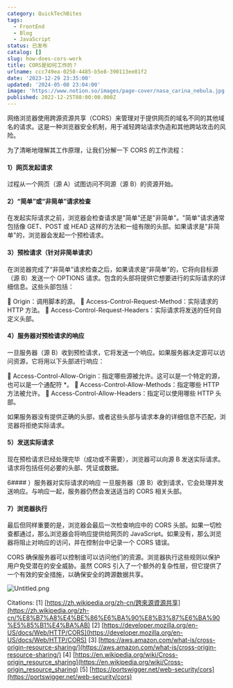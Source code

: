 ```yaml
---
category: QuickTechBites
tags:
  - FrontEnd
  - Blog
  - JavaScript
status: 已发布
catalog: []
slug: how-does-cors-work
title: CORS是如何工作的？
urlname: ccc749ea-0258-4485-b5e8-390113ee81f2
date: '2023-12-29 23:35:00'
updated: '2024-05-08 23:04:00'
image: 'https://www.notion.so/images/page-cover/nasa_carina_nebula.jpg'
published: 2022-12-25T08:00:00.000Z
---
```


网络浏览器使用跨源资源共享（CORS）来管理对于提供网页的域名不同的其他域名的请求。这是一种浏览器安全机制，用于减轻跨站请求伪造和其他跨站攻击的风险。


为了清晰地理解其工作原理，让我们分解一下 CORS 的工作流程：


#### 1）网页发起请求
过程从一个网页（源 A）试图访问不同源（源 B）的资源开始。


#### 2）“简单”或“非简单”请求检查
在发起实际请求之前，浏览器会检查请求是"简单"还是"非简单"。"简单"请求通常包括像 GET、POST 或 HEAD 这样的方法和一组有限的头部。如果请求是"非简单"的，浏览器会发起一个预检请求。


#### 3）预检请求（针对非简单请求）
在浏览器完成了“非简单”请求检查之后，如果请求是“非简单”的，它将向目标源（源 B）发送一个 OPTIONS 请求。包含的头部将提供它想要进行的实际请求的详细信息。这些头部包括：


🔸 Origin：调用脚本的源。
🔸 Access-Control-Request-Method：实际请求的 HTTP 方法。
🔸 Access-Control-Request-Headers：实际请求将发送的任何自定义头部。


#### 4）服务器对预检请求的响应
一旦服务器（源 B）收到预检请求，它将发送一个响应。如果服务器决定源可以访问资源，它将用以下头部进行响应：


🔹 Access-Control-Allow-Origin：指定哪些源被允许。这可以是一个特定的源，也可以是一个通配符 *。
🔹 Access-Control-Allow-Methods：指定哪些 HTTP 方法被允许。
🔹 Access-Control-Allow-Headers：指定可以使用哪些 HTTP 头部。


如果服务器没有提供正确的头部，或者这些头部与请求本身的详细信息不匹配，浏览器将拒绝实际请求。


#### 5）发送实际请求
现在预检请求已经处理完毕（成功或不需要），浏览器可以向源 B 发送实际请求。请求将包括任何必要的头部、凭证或数据。


6#### ）服务器对实际请求的响应
一旦服务器（源 B）收到请求，它会处理并发送响应。与响应一起，服务器仍然会发送适当的 CORS 相关头部。


#### 7）浏览器执行
最后但同样重要的是，浏览器会最后一次检查响应中的 CORS 头部。如果一切检查都通过，那么浏览器会将响应提供给网页的 JavaScript。如果没有，那么浏览器将阻止对响应的访问，并在控制台中记录一个 CORS 错误。


CORS 确保服务器可以控制谁可以访问他们的资源。浏览器执行这些规则以保护用户免受潜在的安全威胁。虽然 CORS 引入了一个额外的复杂性层，但它提供了一个有效的安全措施，以确保安全的跨源数据共享。


![Untitled.png](https://prod-files-secure.s3.us-west-2.amazonaws.com/5d24fe63-e567-4804-86f9-9fdc62e13082/b3deb140-f22b-4520-bcee-759301567801/Untitled.png?X-Amz-Algorithm=AWS4-HMAC-SHA256&X-Amz-Content-Sha256=UNSIGNED-PAYLOAD&X-Amz-Credential=ASIAZI2LB4665VHQD4N3%2F20250407%2Fus-west-2%2Fs3%2Faws4_request&X-Amz-Date=20250407T213635Z&X-Amz-Expires=3600&X-Amz-Security-Token=IQoJb3JpZ2luX2VjEO7%2F%2F%2F%2F%2F%2F%2F%2F%2F%2FwEaCXVzLXdlc3QtMiJGMEQCIFyUHsv%2BVPAKkvsagdwRs5xj3TpTn4qgbjh%2Fpk2h2ElXAiBEC%2FAfBch4Star%2Btff65LeSkOigdhzjp%2Fi%2BqmuQO%2FOmCr%2FAwhmEAAaDDYzNzQyMzE4MzgwNSIM13fTKe6neFBfRI2eKtwDaq6Htv%2F2Lp74HZO2g36VKeDPr8fXNRD1tQrConHYrygL7VtUV6TYgVnG3OFAodKfL4K4%2FVeWgkmZYasRVI%2B8e3E3VuZ3fhEx8MzIDewGj0g6oAIGHpRuBFdGtiWeghDGT6znBOamgQnrgAhSEAxULZu8G8hCI1cRg081ZqVZ4n0ai4%2BAr%2B4BJcj5eiYJXHzee%2F7EBBDHWwjFyK8YXlSGYxY4UWZnuk3PjixmRirL7JgYVsNzdTBlku4kDxLrNsUeEmV3R2EnMN6dDMkUfiMcutDkUl6us%2Belw4u6G72YFl6z5r2wigqnrngWh87l1FwZ05taNg6wDZYIp9NAd3M8Q8lFznmLYAw%2F9933mZNrJ5f7HAIy%2F5CZiW4deDF7%2FT6BvQSa6cjhHOlTTVrQt9KukT2F9d7%2BywMQksLDTCHddZvVG79iN9KahEp7CsDnnHXzYCKRGsz%2FPG5T%2Fo%2FqMLt6xGupDiNmCTfbuyNxOV8GhfJUq46dc2oHPlbI207ldfOM5eR1szfvVrKI1EDv%2F%2Bxi4yrls8MD%2FEbL%2FMd9CJjhqeaPEQu2jLsFvSbjlOZQmmN7LgMw%2BlTFz1c9vq9oEuI2COpu0qo5vVeaGYoUCa3G7emmV%2B3%2F3El9PYo%2FcLIwnILRvwY6pgFpzUHXwsrFxUxQ9LYDuIh8T8aNT5Ytuy1qb2k3apfCMDLne7M5k5F9xvPVGghrKan8ZJdipFOWUq%2Bt2h1qzVqFO1rD8geCMlHRQ%2FzbOIglVUnczHcW2ZHeYI%2BcWFTX%2FYrboqTop4%2FLuax5qZavMKe9FJbdgYzpfk6a%2FHEwi2BdwjPemxpOKsk1sXbyWUP9eAXwPFxT6uQarDcs5894aDpYayotORiI&X-Amz-Signature=7c44e32050e7398bb22cd0eb034b293bc1197800a3c3fa629c134ef451f9b297&X-Amz-SignedHeaders=host&x-id=GetObject)


Citations:
[1] [https://zh.wikipedia.org/zh-cn/跨來源資源共享](https://zh.wikipedia.org/zh-cn/%E8%B7%A8%E4%BE%86%E6%BA%90%E8%B3%87%E6%BA%90%E5%85%B1%E4%BA%AB)
[2] [https://developer.mozilla.org/en-US/docs/Web/HTTP/CORS](https://developer.mozilla.org/en-US/docs/Web/HTTP/CORS)
[3] [https://aws.amazon.com/what-is/cross-origin-resource-sharing/](https://aws.amazon.com/what-is/cross-origin-resource-sharing/)
[4] [https://en.wikipedia.org/wiki/Cross-origin_resource_sharing](https://en.wikipedia.org/wiki/Cross-origin_resource_sharing)
[5] [https://portswigger.net/web-security/cors](https://portswigger.net/web-security/cors)

